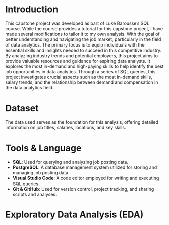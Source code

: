 # Introduction
This capstone project was developed as part of Luke Barousse’s SQL course. While the course provides a tutorial for this capstone project, I have made several modifications to tailor it to my own analysis. With the goal of better understanding and navigating the job market, particularly in the field of data analytics. The primary focus is to equip individuals with the essential skills and insights needed to succeed in this competitive industry. By analyzing industry trends and potential employers, this project aims to provide valuable resources and guidance for aspiring data analysts.  It explores the most in-demand and high-paying skills to help identify the best job opportunities in data analytics. Through a series of SQL queries, this project investigates crucial aspects such as the most in-demand skills, salary trends, and the relationship between demand and compensation in the data analytics field. <br /> 
# Dataset
The data used serves as the foundation for this analysis, offering detailed information on job titles, salaries, locations, and key skills. 
# Tools & Language 
- **SQL**: Used for querying and analyzing job posting data.  
- **PostgreSQL**: A database management system utilized for storing and managing job posting data.  
- **Visual Studio Code**: A code editor employed for writing and executing SQL queries.  
- **Git & GitHub**: Used for version control, project tracking, and sharing scripts and analyses.
# Exploratory Data Analysis (EDA)  